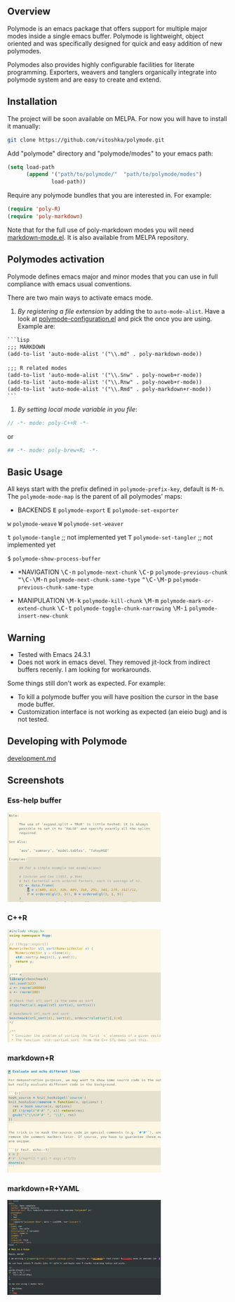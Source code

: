 ## Overview

Polymode is an emacs package that offers support for multiple major modes inside
a single emacs buffer. Polymode is lightweight, object oriented and was
specifically designed for quick and easy addition of new polymodes.

Polymodes also provides highly configurable facilities for literate
programming. Exporters, weavers and tanglers organically integrate into polymode
system and are easy to create and extend.

## Installation 

The project will be soon available on MELPA. For now you will have to install it
manually:

```sh
git clone https://github.com/vitoshka/polymode.git
```

Add "polymode" directory and "polymode/modes" to your emacs path:

```lisp 
(setq load-path
      (append '("path/to/polymode/"  "path/to/polymode/modes")
              load-path))
```

Require any polymode bundles that you are interested in. For example:

```lisp
(require 'poly-R)
(require 'poly-markdown)
```

Note that for the full use of poly-markdown modes you will need
[markdown-mode.el](http://jblevins.org/projects/markdown-mode/). It is also
available from MELPA repository.


## Polymodes activation

Polymode defines emacs major and minor modes that you can use in full compliance
with emacs usual conventions.

There are two main ways to activate emacs mode. 

   1. _By registering a file extension_ by adding the to `auto-mode-alist`. Have
      a look at [polymode-configuration.el](polymode-configuration.el) and pick
      the once you are using. Example are:

    ```lisp
    ;;; MARKDOWN
    (add-to-list 'auto-mode-alist '("\\.md" . poly-markdown-mode))

    ;;; R related modes
    (add-to-list 'auto-mode-alist '("\\.Snw" . poly-noweb+r-mode))
    (add-to-list 'auto-mode-alist '("\\.Rnw" . poly-noweb+r-mode))
    (add-to-list 'auto-mode-alist '("\\.Rmd" . poly-markdown+r-mode))
    ```

   1. _By setting local mode variable in you file_:
   
   ```c++
   // -*- mode: poly-C++R -*-
   ```
   or 
   ```sh
   ## -*- mode: poly-brew+R; -*-
   ```

## Basic Usage

All keys start with the prefix defined in `polymode-prefix-key`, default is
<kbd>M-n</kbd>. The `polymode-mode-map` is the parent of all polymodes' maps:

 * BACKENDS
 <kbd>E</kbd> `polymode-export`
 <kbd>E</kbd> `polymode-set-exporter`
 
 <kbd>w</kbd> `polymode-weave`
 <kbd>W</kbd> `polymode-set-weaver`
 
 <kbd>t</kbd> `polymode-tangle` ;; not implemented yet
 <kbd>T</kbd> `polymode-set-tangler` ;; not implemented yet
 
 <kbd>$</kbd> `polymode-show-process-buffer`

 * *NAVIGATION
 <kbd>\C-n</kbd> `polymode-next-chunk`
 <kbd>\C-p</kbd> `polymode-previous-chunk`
 <kbd>"\C-\M-n</kbd> `polymode-next-chunk-same-type`
 <kbd>"\C-\M-p</kbd> `polymode-previous-chunk-same-type`

 * MANIPULATION
 <kbd>\M-k</kbd> `polymode-kill-chunk`
 <kbd>\M-m</kbd> `polymode-mark-or-extend-chunk`
 <kbd>\C-t</kbd> `polymode-toggle-chunk-narrowing`
 <kbd>\M-i</kbd> `polymode-insert-new-chunk`

## Warning

  * Tested with Emacs 24.3.1
  * Does not work in emacs devel. They removed jit-lock from indirect buffers
    recenly. I am looking for workarounds.


Some things still don't work as expected. For example:
    
   * To kill a polymode buffer you will have position the cursor in the base mode buffer. 
   * Customization interface is not working as expected (an eieio bug) and is
     not tested. 

## Developing with Polymode

[development.md](development.md)

## Screenshots

### Ess-help buffer

<img src="img/ess-help.png" width="350px"/>

### C++R
<img src="img/cppR.png" width="350px"/>

### markdown+R

<img src="img/Rmd.png" width="350px"/>

### markdown+R+YAML

<img src="img/rapport.png" width="350px"/>

